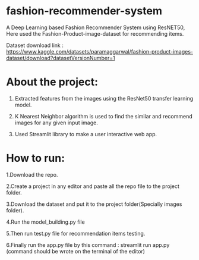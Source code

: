 # fashion-recommender-system
A Deep Learning based Fashion Recommender System using  ResNET50, Here used the Fashion-Product-image-dataset for recommending items.

Dataset download link : https://www.kaggle.com/datasets/paramaggarwal/fashion-product-images-dataset/download?datasetVersionNumber=1

# About the project:

1.	Extracted features from the images using the ResNet50 transfer learning model.

2. 	K Nearest Neighbor algorithm is used to find the similar and recommend images for any given input image.

3.  Used Streamlit library to make a user interactive web app.

# How to run:

1.Download the repo.

2.Create a project in any editor and paste all the repo file to the project folder.

3.Download the dataset and put it to the project folder(Specially images folder).

4.Run the model_building.py file 

5.Then run test.py file for recommendation items testing.

6.Finally run the app.py file by this command : streamlit run app.py (command should be wrote on the terminal of the editor)



